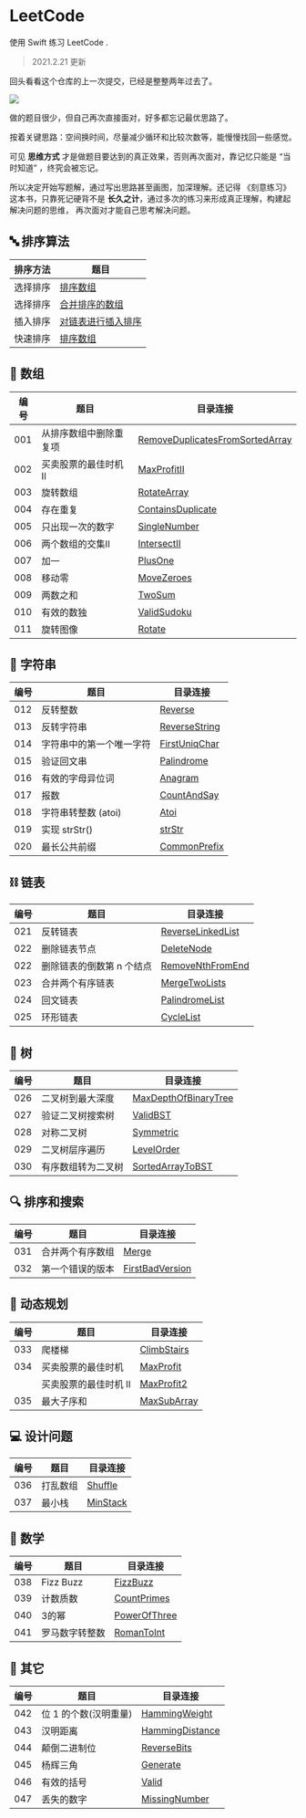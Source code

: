 
# LeetCode

使用 Swift 练习 LeetCode .

> 2021.2.21 更新

回头看看这个仓库的上一次提交，已经是整整两年过去了。

<img src="https://zenon-1255868537.cos.ap-guangzhou.myqcloud.com/blogPicture/20210221120029.png?imageMogr2/thumbnail/!50p" />

做的题目很少，但自己再次直接面对，好多都忘记最优思路了。

按着关键思路：空间换时间，尽量减少循环和比较次数等，能慢慢找回一些感觉。

可见 **思维方式** 才是做题目要达到的真正效果，否则再次面对，靠记忆只能是 “当时知道” ，终究会被忘记。

所以决定开始写题解，通过写出思路甚至画图，加深理解。还记得 《刻意练习》这本书，只靠死记硬背不是 **长久之计**，通过多次的练习来形成真正理解，构建起解决问题的思维， 再次面对才能自己思考解决问题。


## 🔤 排序算法

| 排序方法 | 题目 | 
| --- | --- |
| 选择排序 | [排序数组](./Sort/SortArray/SortArray.md) | 
| 选择排序 | [合并排序的数组](./Sort/Merge/Merge.md) | 
| 插入排序 | [对链表进行插入排序](./Sort/InsertionSortList/InsertionSortList.md) | 
| 快速排序 | [排序数组](./Sort/SortArray/QuikSort.md) | 



## 🍋 数组



| 编号 | 题目 | 目录连接 | 
| --- | --- | ---|
| 001 | 从排序数组中删除重复项 | [RemoveDuplicatesFromSortedArray](./Array/RemoveDuplicatesFromSortedArray)
| 002 | 买卖股票的最佳时机 II | [MaxProfitII](./Array/MaxProfitII) 
| 003 | 旋转数组  |   [RotateArray](./Array/RotateArray) 
| 004 | 存在重复 | [ContainsDuplicate](./Array/ContainsDuplicate)
| 005 | 只出现一次的数字 |[SingleNumber](./Array/SingleNumber)
| 006 | 两个数组的交集II |[IntersectII](./Array/IntersectII)
| 007 | 加一 | [PlusOne](./Array/PlusOne)
| 008 | 移动零 | [MoveZeroes](./Array/MoveZeroes)
| 009 | 两数之和 |  [TwoSum](./Array/TwoSum)
| 010 | 有效的数独|  [ValidSudoku](./Array/ValidSudoku)
| 011 | 旋转图像|  [Rotate](./Array/Rotate) 



## 🍢 字符串

| 编号 | 题目 | 目录连接 | 
| --- | --- | ---|
| 012 | 反转整数 | [Reverse](./String/Reverse)
| 013 | 反转字符串 | [ReverseString](./String/ReverseString)
| 014 | 字符串中的第一个唯一字符| [FirstUniqChar](./String/FirstUniqChar)
| 015 | 验证回文串 | [Palindrome](./String/Palindrome)
| 016 | 有效的字母异位词| [Anagram](./String/Anagram) 
| 017 | 报数 | [CountAndSay](./String/CountAndSay)
| 018 |  字符串转整数 (atoi) | [Atoi](./String/Atoi)
| 019 | 实现 strStr() | [strStr](./String/strStr)
| 020 | 最长公共前缀 | [CommonPrefix](./String/CommonPrefix)

## ⛓️ 链表

| 编号 | 题目 | 目录连接 | 
| --- | --- | ---|
| 021 | 反转链表 | [ReverseLinkedList](./LinkedList/ReverseLinkedList)
| 022 | 删除链表节点 |  [DeleteNode](./LinkedList/DeleteNode)
| 022 | 删除链表的倒数第 n 个结点 |  [RemoveNthFromEnd](./LinkedList/RemoveNthFromEnd) 
| 023 | 合并两个有序链表 |  [MergeTwoLists](./LinkedList/MergeTwoLists) 
| 024 | 回文链表 | [PalindromeList](./LinkedList/PalindromeList)
| 025 | 环形链表 | [CycleList](./LinkedList/CycleList)

## 🌲 树

| 编号 | 题目 | 目录连接 | 
| --- | --- | ---|
| 026 | 二叉树到最大深度      | [MaxDepthOfBinaryTree](./Tree/MaxDepthOfBinaryTree)
| 027 | 验证二叉树搜索树      | [ValidBST](./Tree/ValidBST)
| 028 | 对称二叉树           | [Symmetric](./Tree/Symmetric)
| 029 | 二叉树层序遍历       | [LevelOrder](./Tree/LevelOrder)
| 030 | 有序数组转为二叉树    | [SortedArrayToBST](./Tree/SortedArrayToBST)


## 🔍 排序和搜索

| 编号 | 题目 | 目录连接 | 
| --- | --- | ---|
| 031 | 合并两个有序数组    | [Merge](./SortAndSearch/Merge)
| 032 | 第一个错误的版本    | [FirstBadVersion](./SortAndSearch/FirstBadVersion)


## 📄 动态规划

| 编号 | 题目 | 目录连接 | 
| --- | --- | ---|
| 033 | 爬楼梯 | [ClimbStairs](./DynamicProgramming/ClimbStairs)
| 034 | 买卖股票的最佳时机 | [MaxProfit](./DynamicProgramming/MaxProfit)
| |买卖股票的最佳时机 II| [MaxProfit2](./DynamicProgramming/MaxProfit2)
| 035 | 最大子序和 | [MaxSubArray](./DynamicProgramming/MaxSubArray)


## 💻 设计问题

| 编号 | 题目 | 目录连接 | 
| --- | --- | ---|
| 036 | 打乱数组 | [Shuffle](./Design/Shuffle)
| 037 | 最小栈 | [MinStack](./Design/MinStack)


## 📝 数学

| 编号 | 题目 | 目录连接 | 
| --- | --- | ---|
| 038 | Fizz Buzz | [FizzBuzz](./Math/FizzBuzz)
| 039 | 计数质数 | [CountPrimes](./Math/CountPrimes)
| 040 | 3的幂 | [PowerOfThree](./Math/PowerOfThree)
| 041 | 罗马数字转整数 | [RomanToInt](./Math/RomanToInt)

## 🥑 其它

| 编号 | 题目 | 目录连接 | 
| --- | --- | ---|
| 042 | 位 1 的个数(汉明重量) | [HammingWeight](./Other/HammingWeight)
| 043 | 汉明距离 | [HammingDistance](./Other/HammingDistance)
| 044 | 颠倒二进制位 | [ReverseBits](./Other/ReverseBits)
| 045 | 杨辉三角 | [Generate](./Other/Generate)
| 046 | 有效的括号 | [Valid](./Other/Valid)
| 047 | 丢失的数字 | [MissingNumber](./Other/MissingNumber)


